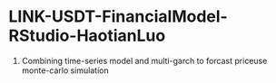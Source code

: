 # LINK-USDT-FinancialModel-RStudio-HaotianLuo
1. Combining time-series model and multi-garch to forcast priceuse monte-carlo simulation 
